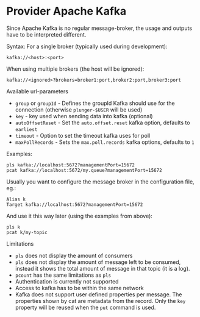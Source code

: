 # Provider Apache Kafka
Since Apache Kafka is no regular message-broker, the usage and outputs have to be interpreted different.

Syntax:
For a single broker (typically used during development):

    kafka://<host>:<port>

When using multiple brokers (the host will be ignored):

    kafka://<ignored>?brokers=broker1:port,broker2:port,broker3:port

Available url-parameters

* `group` or `groupId` - Defines the groupId Kafka should use for the connection (otherwise `plunger-$USER` will be used)
* `key` - key used when sending data into kafka (optional)
* `autoOffsetReset` - Set the `auto.offset.reset` kafka option, defaults to `earliest`
* `timeout` - Option to set the timeout kafka uses for poll
* `maxPollRecords` - Sets the `max.poll.records` kafka options, defaults to `1`

Examples:

    pls kafka://localhost:5672?managementPort=15672
    pcat kafka://localhost:5672/my.queue?managementPort=15672

Usually you want to configure the message broker in the configuration file, eg.:

    Alias k
    Target kafka://localhost:5672?managementPort=15672

And use it this way later (using the examples from above):

    pls k
    pcat k/my-topic

Limitations
* `pls` does not display the amount of consumers
* `pls` does not display the amount of message left to be consumed, instead it shows the total amount of message in that topic (it is a log).
* `pcount` has the same limitations as `pls`
* Authentication is currently not supported
* Access to kafka has to be within the same network
* Kafka does not support user defined properties per message. The properties shown by cat are metadata from the record. Only the `key` property will be reused when the `put` command is used.

